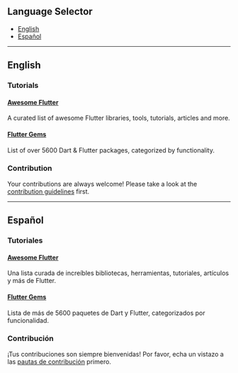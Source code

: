 ## Language Selector

- [ English](#english)
- [ Español](#español)

---

## English

### Tutorials

#### [Awesome Flutter](https://github.com/solido/awesome-flutter)

A curated list of awesome Flutter libraries, tools, tutorials, articles and more.


#### [Flutter Gems](https://fluttergems.dev/)

List of over 5600 Dart & Flutter packages, categorized by functionality.

### Contribution

Your contributions are always welcome! Please take a look at the [contribution guidelines](CONTRIBUTING.md) first.

---

## Español

### Tutoriales

#### [Awesome Flutter](https://github.com/solido/awesome-flutter)

Una lista curada de increíbles bibliotecas, herramientas, tutoriales, artículos y más de Flutter.

#### [Flutter Gems](https://fluttergems.dev/)

Lista de más de 5600 paquetes de Dart y Flutter, categorizados por funcionalidad.

### Contribución

¡Tus contribuciones son siempre bienvenidas! Por favor, echa un vistazo a las [pautas de contribución](CONTRIBUTING.md) primero.
